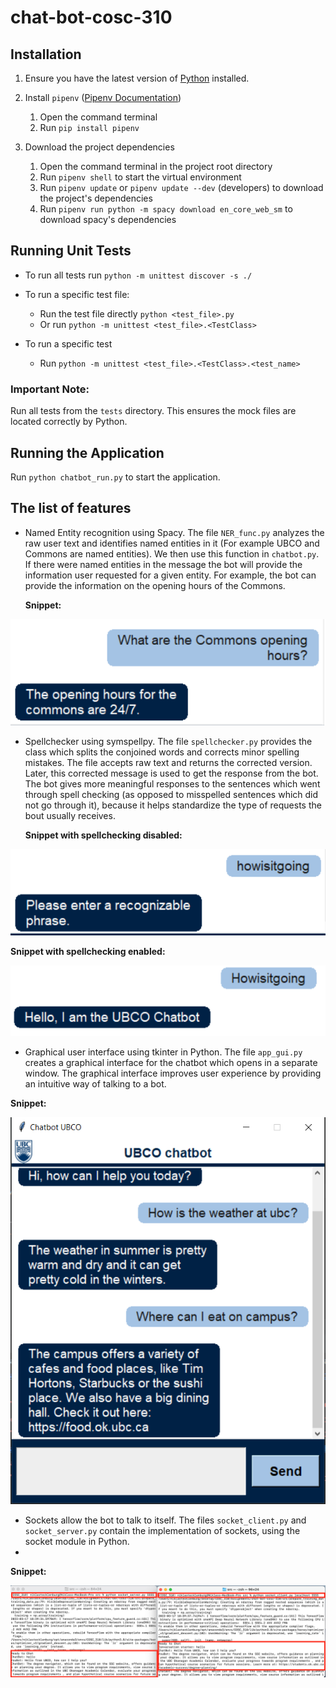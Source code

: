 # chat-bot-cosc-310


## Installation
1. Ensure you have the latest version of [Python](https://www.python.org/downloads/) installed.

2. Install `pipenv` ([Pipenv Documentation](https://pypi.org/project/pipenv/))
    1. Open the command terminal
    2. Run `pip install pipenv`

3. Download the project dependencies
    1. Open the command terminal in the project root directory
    2. Run `pipenv shell` to start the virtual environment
    3. Run `pipenv update` or `pipenv update --dev` (developers) to download the project's dependencies
    4. Run `pipenv run python -m spacy download en_core_web_sm` to download spacy's dependencies
    
## Running Unit Tests

- To run all tests run `python -m unittest discover -s ./`

- To run a specific test file:
    - Run the test file directly `python <test_file>.py`
    - Or run `python -m unittest <test_file>.<TestClass>`

- To run a specific test
    - Run `python -m unittest <test_file>.<TestClass>.<test_name>`

### Important Note: 
Run all tests from the `tests` directory. 
This ensures the mock files are located correctly by Python.

## Running the Application
Run `python chatbot_run.py` to start the application.

## The list of features
- Named Entity recognition using Spacy. The file `NER_func.py` analyzes the raw user text and identifies named entities in it (For example UBCO and Commons are named entities). We then use this function in `chatbot.py`. If there were named entities in the message the bot will provide the information user requested for a given entity. For example, the bot can provide the information on the opening hours of the Commons.

    **Snippet:**
    
![NER snippet](documentation/snippets/NER_example.png)

- Spellchecker using symspellpy. The file `spellchecker.py` provides the class which splits the conjoined words and corrects minor spelling mistakes. The file accepts raw text and returns the corrected version. Later, this corrected message is used to get the response from the bot. The bot gives more meaningful responses to the sentences which went through spell checking (as opposed to misspelled sentences which did not go through it), because it helps standardize the type of requests the bout usually receives.

    **Snippet with spellchecking disabled:**
    
![Spellchecking disabled](documentation/snippets/Spell_disabled.png)

**Snippet with spellchecking enabled:**

![Spellchecking enabled](documentation/snippets/Spell_enabled.png)

- Graphical user interface using tkinter in Python. The file `app_gui.py` creates a graphical interface for the chatbot which opens in a separate window. The graphical interface improves user experience by providing an intuitive way of talking to a bot.

**Snippet:**

![Gui interface](documentation/snippets/gui_example.png)

- Sockets allow the bot to talk to itself. The files `socket_client.py` and `socket_server.py` contain the implementation of sockets, using the socket module in Python.
- 
**Snippet:**

![Socket snippet](documentation/snippets/socket_example.png)



